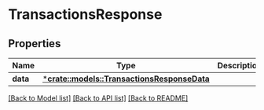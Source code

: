 # TransactionsResponse

## Properties

Name | Type | Description | Notes
------------ | ------------- | ------------- | -------------
**data** | [***crate::models::TransactionsResponseData**](TransactionsResponse_data.md) |  | 

[[Back to Model list]](../README.md#documentation-for-models) [[Back to API list]](../README.md#documentation-for-api-endpoints) [[Back to README]](../README.md)


